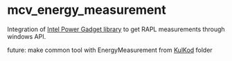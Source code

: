 # mcv_energy_measurement

Integration of [Intel Power Gadget library](https://software.intel.com/en-us/articles/intel-power-gadget/) to get RAPL measurements through windows API.

future: make common tool with EnergyMeasurement from [KulKod](https://github.com/ma87/KulKod) folder
